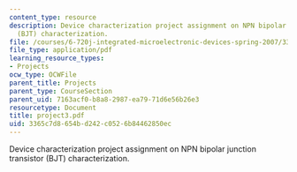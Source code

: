 ```yaml
---
content_type: resource
description: Device characterization project assignment on NPN bipolar junction transistor
  (BJT) characterization.
file: /courses/6-720j-integrated-microelectronic-devices-spring-2007/3365c7d8654bd242c0526b84462850ec_project3.pdf
file_type: application/pdf
learning_resource_types:
- Projects
ocw_type: OCWFile
parent_title: Projects
parent_type: CourseSection
parent_uid: 7163acf0-b8a8-2987-ea79-71d6e56b26e3
resourcetype: Document
title: project3.pdf
uid: 3365c7d8-654b-d242-c052-6b84462850ec
---
```

Device characterization project assignment on NPN bipolar junction transistor (BJT) characterization.


